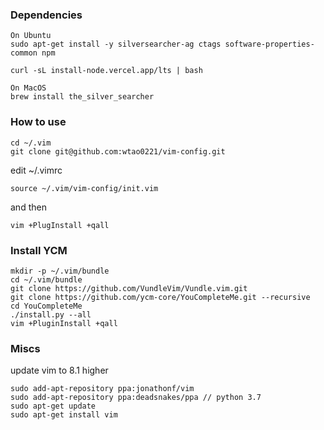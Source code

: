 ### Dependencies
```
On Ubuntu
sudo apt-get install -y silversearcher-ag ctags software-properties-common npm

curl -sL install-node.vercel.app/lts | bash
```

```
On MacOS
brew install the_silver_searcher
```

### How to use
```
cd ~/.vim
git clone git@github.com:wtao0221/vim-config.git
```

edit ~/.vimrc
```
source ~/.vim/vim-config/init.vim
```
and then
```
vim +PlugInstall +qall
```

### Install YCM
```
mkdir -p ~/.vim/bundle
cd ~/.vim/bundle
git clone https://github.com/VundleVim/Vundle.vim.git
git clone https://github.com/ycm-core/YouCompleteMe.git --recursive
cd YouCompleteMe
./install.py --all
vim +PluginInstall +qall
```

### Miscs
update vim to 8.1 higher
```
sudo add-apt-repository ppa:jonathonf/vim
sudo add-apt-repository ppa:deadsnakes/ppa // python 3.7
sudo apt-get update
sudo apt-get install vim
```
